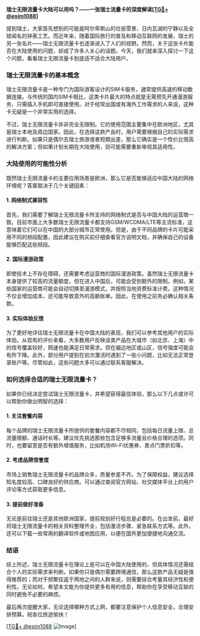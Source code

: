 **瑞士无限流量卡大陆可以用吗？——一张瑞士流量卡的深度解读[[TG💪+ @esim1088](https://t.me/s/esim1088)]**

提到瑞士，大家首先想到的可能是阿尔卑斯山的壮丽雪景、日内瓦湖的宁静以及全球闻名的钟表工艺。而近年来，随着国际旅行的普及和移动互联网的发展，瑞士的另一张名片——瑞士无限流量卡也逐渐进入了人们的视野。然而，关于这张卡片能否在大陆使用的问题，却成了许多人关心的话题。今天，我们就来深入探讨一下这个问题，看看瑞士无限流量卡到底适不适合大陆用户。

### 瑞士无限流量卡的基本概念

瑞士无限流量卡是一种专门为国际游客设计的SIM卡服务，通常提供高速的移动数据连接。与传统的国内SIM卡相比，这类卡片最大的特点就是无需预先开通漫游服务，只需插入手机即可直接使用。对于经常出国或有海外工作需求的人来说，这种卡无疑是一个非常实用的选择。

不过，瑞士无限流量卡并非完全无限制。它的使用范围主要集中在欧洲地区，尤其是瑞士本地及周边国家。因此，在选择这款产品时，用户需要根据自己的实际需求进行判断。如果只是偶尔去瑞士旅游或者短期出差，那么它确实是一个性价比很高的解决方案；但如果计划长期在大陆使用，则可能需要重新审视其适用性。

### 大陆使用的可能性分析

既然瑞士无限流量卡的主要应用场景是欧洲，那么它是否能够适应中国大陆的网络环境呢？答案取决于几个关键因素：

#### 1. 网络制式兼容性
首先，我们需要了解瑞士无限流量卡所支持的网络制式是否与中国大陆的运营商一致。目前市面上大多数瑞士无限流量卡都支持GSM/WCDMA/LTE等主流标准，这意味着它们可以在中国的大部分城市正常使用。但是，由于不同品牌的卡片可能采用不同的频段配置，因此建议在购买前仔细查看官方说明文档，并确保自己的设备能够匹配这些频段。

#### 2. 国际漫游政策
即使技术上不存在障碍，还需要考虑运营商的国际漫游政策。虽然瑞士无限流量卡本身提供了较高的流量额度，但在进入中国后，可能会受到额外的限制。例如，某些国家的运营商可能会自动切换至漫游模式，并按照当地资费标准计费。这种情况不仅会增加成本，还可能导致意外的高额账单。因此，在使用之前务必确认相关条款。

#### 3. 实际体验反馈
为了更好地评估瑞士无限流量卡在中国大陆的表现，我们可以参考其他用户的实际体验。从现有的评价来看，大多数用户反映该类产品在大城市（如北京、上海）中的信号覆盖较好，网速也能满足日常需求。但在偏远地区或山区，信号强度可能会有所下降。此外，部分用户提到在初次激活时遇到了一些小问题，比如无法正常登录账户等。尽管如此，这些问题大多可以通过联系客服解决。

### 如何选择合适的瑞士无限流量卡？

如果你已经决定尝试瑞士无限流量卡，并希望获得最佳体验，那么以下几点或许可以帮助你做出明智的选择：

#### 1. 关注套餐内容
每个品牌的瑞士无限流量卡所提供的套餐内容都不尽相同，包括每日流量上限、总流量限额、通话时长等。建议优先挑选那些包含足够多流量且价格合理的选项。同时，也要留意是否有额外增值服务，比如机场Wi-Fi优惠券、景点门票折扣等。

#### 2. 考虑品牌信誉度
市场上销售瑞士无限流量卡的品牌众多，质量参差不齐。为了保障权益，建议选择知名度较高、口碑良好的供应商。可以通过查阅官方网站、社交媒体平台上的用户评论等方式获取更多信息。

#### 3. 提前做好准备
无论是前往瑞士还是其他欧洲国家，提前规划好行程总是必要的。在出发前，最好将瑞士无限流量卡的相关资料整理齐全，包括激活步骤、紧急联系方式等。此外，还可以下载一些常用的翻译软件或地图应用，以便在国外更加便捷地沟通交流。

### 结语

综上所述，瑞士无限流量卡在理论上是可以在中国大陆使用的，但具体情况还需结合个人的实际需求来判断。如果你只是偶尔需要跨境通信，那么这款产品无疑是值得推荐的；而对于频繁往返于两地之间的人群来说，则需要综合考量其经济性和便利性。无论如何，希望本文能为你提供更多有用的信息，帮助你在享受移动互联的同时避免不必要的麻烦。

最后再次提醒大家，无论选择哪种方式上网，都要注意保护个人信息安全，合理安排预算。祝各位旅途愉快！

[[TG💪+ @esim1088](https://t.me/s/esim1088) ![Image](https://i.postimg.cc/4NQfJmqS/Snipaste-2025-05-13-00-14-12.png)]